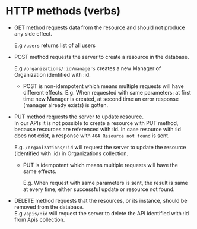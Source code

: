 # HTTP methods \(verbs\)

* GET method requests data from the resource and should not produce any side effect.

  E.g `/users` returns list of all users

* POST method requests the server to create a resource in the database.

  E.g `/organizations/:id/managers` creates a new Manager of Organization identified with :id.

  * POST is non-idempotent which means multiple requests will have different effects.
    E.g. When requested with same parameters: at first time new Manager is created, at second time an error response \(manager already exists\) is gotten.

* PUT method requests the server to update resource.  
  In our APIs it is not possible to create a resource with PUT method, because resources are referenced with :id. In case resource with :id does not exist, a response with `404 Resource not found` is sent.

  E.g. `/organizations/:id` will request the server to update the resource \(identified with :id\) in Organizations collection.

  * PUT is idempotent which means multiple requests will have the same effects.

    E.g. When request with same parameters is sent, the result is same at every time, either successful update or resource not found.

* DELETE method requests that the resources, or its instance, should be removed from the database.  
  E.g `/apis/:id` will request the server to delete the API identified with :id from Apis collection.



